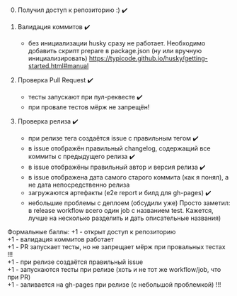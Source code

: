 0. Получил доступ к репозиторию :) :heavy_check_mark:

1. Валидация коммитов :heavy_check_mark:
    - без инициализации husky сразу не работает. Необходимо добавить скрипт prepare в package.json (ну или вручную инициализировать)
    https://typicode.github.io/husky/getting-started.html#manual

2. Проверка Pull Request :heavy_check_mark:
    - тесты запускают при пул-реквесте :heavy_check_mark:
    - при провале тестов мёрж не запрещён!

3. Проверка релиза :heavy_check_mark:
    - при релизе тега создаётся issue с правильным тегом :heavy_check_mark:
    - в issue отображён правильный changelog, содержащий все коммиты с предыдущего релиза :heavy_check_mark:
    - в issue отображёны правильный автор и версия релиза :heavy_check_mark:
    - в issue отображена дата самого старого коммита (как я понял), а не дата непосредственно релиза
    - загружаются артефакты (e2e report и билд для gh-pages) :heavy_check_mark:
    - небольшие проблемы с деплоем (обсудили уже)
Просто заметил:
в release workflow всего один job с названием test. Кажется, лучше на несколько разделить и дать описательные названия)

Формальные баллы:
+1 - открыт доступ к репозиторию<br>
+1 - валидация коммитов работает<br>
+1 - PR запускает тесты, но не запрещает мёрж при провальных тестах !!!<br>
+1 - при релизе создаётся правильный issue<br>
+1 - запускаются тесты при релизе (хоть и не тот же workflow/job, что при PR)<br>
+1 - заливается на gh-pages при релизе (с небольшой проблемкой) !!!